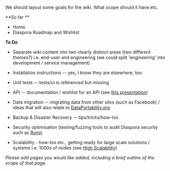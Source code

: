 We should layout some goals for the wiki. What scope should it have etc. 

**So far **

*  Home
* Diaspora Roadmap and Wishlist 

**To Do**

* Separate wiki content into two clearly distinct areas (two different themes?) i.e. end-user and engineering (we could split 'engineering' into development / service management)

* Installation instructions -- yes, I know they are elsewhere, too.
* Unit tests -- tests/ui is referenced but missing
* API -- documentation / wishlist for an API (see [this presentation](http://scr.bi/d4XGx5))
* Data migration  -- migrating data from other silos (such as Facebook) / ideas that will also relate to [DataPortability.org](http://blog.dataportability.org/)
* Backup & Disaster Recovery -- tips/tricks/how-tos
* Security optimisation (testing/fuzzing tools to audit Diaspora security such as [Ronin](http://bit.ly/96Bex1)

* Scalability - how-tos etc., getting ready for large scale solutions / systems i.e. 1000s of nodes (see [High Scalability](http://highscalability.com/))

*Please add pages you would like added, including a brief outline of the scope of that page.*

